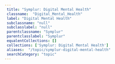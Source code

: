 ```yaml
--- 
 title: "Symplur: Digital Mental Health" 
 classname:  "Digital_Mental_Health" 
 label: "Digital Mental Health" 
 subclassname: "null" 
 subclasslabel: "null" 
 parentclassname: "Symplur" 
 parentclasslabel: "Symplur" 
 equalentCollections: [] 
 collections: ['Symplur: Digital Mental Health']
 aliases:  "/topic/symplur-digital-mental-health"  
 searchCategory: "topic" 
---
```

